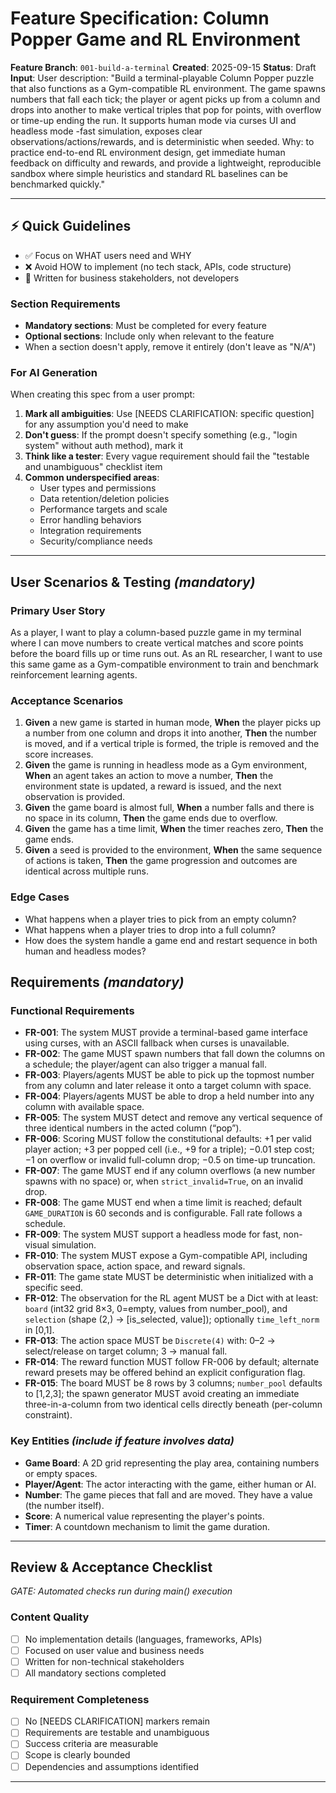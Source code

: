 # Feature Specification: Column Popper Game and RL Environment

**Feature Branch**: `001-build-a-terminal`
**Created**: 2025-09-15
**Status**: Draft
**Input**: User description: "Build a terminal-playable Column Popper puzzle that also functions as a Gym-compatible RL environment. The game spawns numbers that fall each tick; the player or agent picks up from a column and drops into another to make vertical triples that pop for points, with overflow or time-up ending the run. It supports human mode via curses UI and headless mode -fast simulation, exposes clear observations/actions/rewards, and is deterministic when seeded. Why: to practice end-to-end RL environment design, get immediate human feedback on difficulty and rewards, and provide a lightweight, reproducible sandbox where simple heuristics and standard RL baselines can be benchmarked quickly."

---

## ⚡ Quick Guidelines
- ✅ Focus on WHAT users need and WHY
- ❌ Avoid HOW to implement (no tech stack, APIs, code structure)
- 👥 Written for business stakeholders, not developers

### Section Requirements
- **Mandatory sections**: Must be completed for every feature
- **Optional sections**: Include only when relevant to the feature
- When a section doesn't apply, remove it entirely (don't leave as "N/A")

### For AI Generation
When creating this spec from a user prompt:
1. **Mark all ambiguities**: Use [NEEDS CLARIFICATION: specific question] for any assumption you'd need to make
2. **Don't guess**: If the prompt doesn't specify something (e.g., "login system" without auth method), mark it
3. **Think like a tester**: Every vague requirement should fail the "testable and unambiguous" checklist item
4. **Common underspecified areas**:
   - User types and permissions
   - Data retention/deletion policies
   - Performance targets and scale
   - Error handling behaviors
   - Integration requirements
   - Security/compliance needs

---

## User Scenarios & Testing *(mandatory)*

### Primary User Story
As a player, I want to play a column-based puzzle game in my terminal where I can move numbers to create vertical matches and score points before the board fills up or time runs out. As an RL researcher, I want to use this same game as a Gym-compatible environment to train and benchmark reinforcement learning agents.

### Acceptance Scenarios
1. **Given** a new game is started in human mode, **When** the player picks up a number from one column and drops it into another, **Then** the number is moved, and if a vertical triple is formed, the triple is removed and the score increases.
2. **Given** the game is running in headless mode as a Gym environment, **When** an agent takes an action to move a number, **Then** the environment state is updated, a reward is issued, and the next observation is provided.
3. **Given** the game board is almost full, **When** a number falls and there is no space in its column, **Then** the game ends due to overflow.
4. **Given** the game has a time limit, **When** the timer reaches zero, **Then** the game ends.
5. **Given** a seed is provided to the environment, **When** the same sequence of actions is taken, **Then** the game progression and outcomes are identical across multiple runs.

### Edge Cases
- What happens when a player tries to pick from an empty column?
- What happens when a player tries to drop into a full column?
- How does the system handle a game end and restart sequence in both human and headless modes?

## Requirements *(mandatory)*

### Functional Requirements
- **FR-001**: The system MUST provide a terminal-based game interface using curses, with an ASCII fallback when curses is unavailable.
- **FR-002**: The game MUST spawn numbers that fall down the columns on a schedule; the player/agent can also trigger a manual fall.
- **FR-003**: Players/agents MUST be able to pick up the topmost number from any column and later release it onto a target column with space.
- **FR-004**: Players/agents MUST be able to drop a held number into any column with available space.
- **FR-005**: The system MUST detect and remove any vertical sequence of three identical numbers in the acted column (“pop”).
- **FR-006**: Scoring MUST follow the constitutional defaults: +1 per valid player action; +3 per popped cell (i.e., +9 for a triple); −0.01 step cost; −1 on overflow or invalid full-column drop; −0.5 on time-up truncation.
- **FR-007**: The game MUST end if any column overflows (a new number spawns with no space) or, when `strict_invalid=True`, on an invalid drop.
- **FR-008**: The game MUST end when a time limit is reached; default `GAME_DURATION` is 60 seconds and is configurable. Fall rate follows a schedule.
- **FR-009**: The system MUST support a headless mode for fast, non-visual simulation.
- **FR-010**: The system MUST expose a Gym-compatible API, including observation space, action space, and reward signals.
- **FR-011**: The game state MUST be deterministic when initialized with a specific seed.
- **FR-012**: The observation for the RL agent MUST be a Dict with at least: `board` (int32 grid 8×3, 0=empty, values from number_pool), and `selection` (shape (2,) → [is_selected, value]); optionally `time_left_norm` in [0,1].
- **FR-013**: The action space MUST be `Discrete(4)` with: 0–2 → select/release on target column; 3 → manual fall.
- **FR-014**: The reward function MUST follow FR-006 by default; alternate reward presets may be offered behind an explicit configuration flag.
- **FR-015**: The board MUST be 8 rows by 3 columns; `number_pool` defaults to [1,2,3]; the spawn generator MUST avoid creating an immediate three-in-a-column from two identical cells directly beneath (per-column constraint).

### Key Entities *(include if feature involves data)*
- **Game Board**: A 2D grid representing the play area, containing numbers or empty spaces.
- **Player/Agent**: The actor interacting with the game, either human or AI.
- **Number**: The game pieces that fall and are moved. They have a value (the number itself).
- **Score**: A numerical value representing the player's points.
- **Timer**: A countdown mechanism to limit the game duration.

---

## Review & Acceptance Checklist
*GATE: Automated checks run during main() execution*

### Content Quality
- [ ] No implementation details (languages, frameworks, APIs)
- [ ] Focused on user value and business needs
- [ ] Written for non-technical stakeholders
- [ ] All mandatory sections completed

### Requirement Completeness
- [ ] No [NEEDS CLARIFICATION] markers remain
- [ ] Requirements are testable and unambiguous
- [ ] Success criteria are measurable
- [ ] Scope is clearly bounded
- [ ] Dependencies and assumptions identified

---
